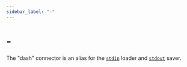 ```yaml
---
sidebar_label: "-"
---
```


# \-

The "dash" connector is an alias for the [`stdin`](stdin.md) loader and
[`stdout`](stdout.md) saver.
